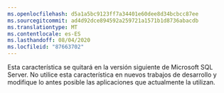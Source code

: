 ```yaml
---
ms.openlocfilehash: d5a1a5bc9123ff7a34401e60dee8d34bcbcc87ee
ms.sourcegitcommit: ad4d92dce894592a259721a1571b1d8736abacdb
ms.translationtype: MT
ms.contentlocale: es-ES
ms.lasthandoff: 08/04/2020
ms.locfileid: "87663702"
---
```

Esta característica se quitará en la versión siguiente de Microsoft SQL Server. No utilice esta característica en nuevos trabajos de desarrollo y modifique lo antes posible las aplicaciones que actualmente la utilizan.
